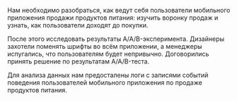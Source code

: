 Нам необходимо разобраться, как ведут себя пользователи мобильного приложения продажи продуктов питания: изучить воронку продаж и узнать, как пользователи доходят до покупки.

После этого исследовать результаты A/A/B-эксперимента. Дизайнеры захотели поменять шрифты во всём приложении, а менеджеры испугались, что пользователям будет непривычно.
Договорились принять решение по результатам A/A/B-теста.

Для анализа данных нам предосталены логи с записями событий поведения пользователей мобильного приложения по продаже продуктов питания.